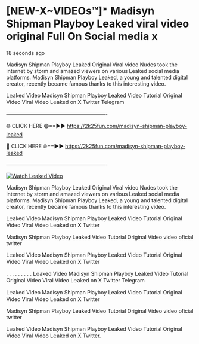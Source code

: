 # [NEW-X~VIDEOs™]* Madisyn Shipman Playboy Leaked viral video original Full On Social media x

18 seconds ago

Madisyn Shipman Playboy Leaked Original Viral video Nudes took the internet by storm and amazed viewers on various Leaked social media platforms. Madisyn Shipman Playboy Leaked, a young and talented digital creator, recently became famous thanks to this interesting video.

L𝚎aked Video Madisyn Shipman Playboy Leaked Video Tutorial Original Video Viral Video L𝚎aked on X Twitter Telegram

———————————————————-

🌐 CLICK HERE 🟢==►► https://2k25fun.com/madisyn-shipman-playboy-leaked

🔴 CLICK HERE 🌐==►► https://2k25fun.com/madisyn-shipman-playboy-leaked

———————————————————-

[![Watch Leaked Video](https://miro.medium.com/v2/resize:fit:828/format:webp/1*cilzJN44JGOrTw9NJCrNHA.gif "Watch Leaked Video")](https://2k25fun.com/madisyn-shipman-playboy-leaked)

Madisyn Shipman Playboy Leaked Original Viral video Nudes took the internet by storm and amazed viewers on various Leaked social media platforms. Madisyn Shipman Playboy Leaked, a young and talented digital creator, recently became famous thanks to this interesting video.

L𝚎aked Video Madisyn Shipman Playboy Leaked Video Tutorial Original Video Viral Video L𝚎aked on X Twitter

Madisyn Shipman Playboy Leaked Video Tutorial Original Video video oficial twitter

L𝚎aked Video Madisyn Shipman Playboy Leaked Video Tutorial Original Video Viral Video L𝚎aked on X Twitter

. . . . . . . . . L𝚎aked Video Madisyn Shipman Playboy Leaked Video Tutorial Original Video Viral Video L𝚎aked on X Twitter Telegram

L𝚎aked Video Madisyn Shipman Playboy Leaked Video Tutorial Original Video Viral Video L𝚎aked on X Twitter

Madisyn Shipman Playboy Leaked Video Tutorial Original Video video oficial twitter

L𝚎aked Video Madisyn Shipman Playboy Leaked Video Tutorial Original Video Viral Video L𝚎aked on X Twitter.